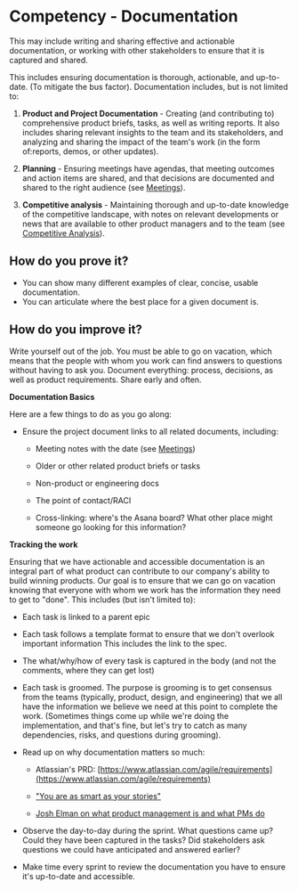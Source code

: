 # Competency - Documentation

This may include writing and sharing effective and actionable documentation, or working with other stakeholders to ensure that it is captured and shared. 

This includes ensuring documentation is thorough, actionable, and up-to-date. (To mitigate the bus factor). Documentation includes, but is not limited to:

1. **Product and Project Documentation** - Creating (and contributing to) comprehensive product briefs, tasks, as well as writing reports. It also includes sharing relevant insights to the team and its stakeholders, and analyzing and sharing the impact of the team's work (in the form of:reports, demos, or other updates).

2. **Planning** - Ensuring meetings have agendas, that meeting outcomes and action items are shared, and that decisions are documented and shared to the right audience (see [Meetings](https://docs.google.com/document/d/1BEy7wT-mjwlHqDcLlQrM2KIhLCrOhXYuH1pab07-oR4/edit#heading=h.u3t50bkxhjfj)).

3. **Competitive analysis** - Maintaining thorough and up-to-date knowledge of the competitive landscape, with notes on relevant developments or news that are available to other product managers and to the team (see [Competitive Analysis](https://docs.google.com/document/d/12NXequjWFGI6gks16f-gPL1gu8vgDaBk3LCDTg80qOg/edit#)).

## How do you prove it?

- You can show many different examples of clear, concise, usable documentation.
- You can articulate where the best place for a given document is.

## How do you improve it?

Write yourself out of the job. You must be able to go on vacation, which means that the people with whom you work can find answers to questions without having to ask you. Document everything: process, decisions, as well as product requirements. Share early and often.

**Documentation Basics**

Here are a few things to do as you go along:

* Ensure the project document links to all related documents, including:

    * Meeting notes with the date (see [Meetings](https://docs.google.com/document/d/1BEy7wT-mjwlHqDcLlQrM2KIhLCrOhXYuH1pab07-oR4/edit#heading=h.u3t50bkxhjfj))

    * Older or other related product briefs or tasks

    * Non-product  or engineering docs

    * The point of contact/RACI

    * Cross-linking: where's the Asana board? What other place might someone go looking for this information? 

**Tracking the work**

Ensuring that we have actionable and accessible documentation is an integral part of what product can contribute to our company's ability to build winning products. Our goal is to ensure that we can go on vacation knowing that everyone with whom we work has the information they need to get to "done". This includes (but isn't limited to):

* Each task is linked to a parent epic

* Each task follows a template format to ensure that we don't overlook important information This includes the link to the spec. 

* The what/why/how of every task is captured in the body (and not the comments, where they can get lost)

* Each task is groomed. The purpose is grooming is to get consensus from the teams (typically, product, design, and engineering) that we all have the information we believe we need at this point to complete the work. (Sometimes things come up while we're doing the implementation, and that's fine, but let's try to catch as many dependencies, risks, and questions during grooming). 

* Read up on why documentation matters so much:

    * Atlassian's PRD: [https://www.atlassian.com/agile/requirements](https://www.atlassian.com/agile/requirements)

    * ["You are as smart as your stories"](https://www.fastcompany.com/3015928/engineering-flow-planning-for-high-velocity-sprints-part-3)

    * [Josh Elman on what product management is and what PMs do](https://news.greylock.com/let-s-talk-about-product-management-d7bc5606e0c4)

* Observe the day-to-day during the sprint. What questions came up? Could they have been captured in the tasks? Did stakeholders ask questions we could have anticipated and answered earlier?

* Make time every sprint to review the documentation you have to ensure it's up-to-date and accessible. 

